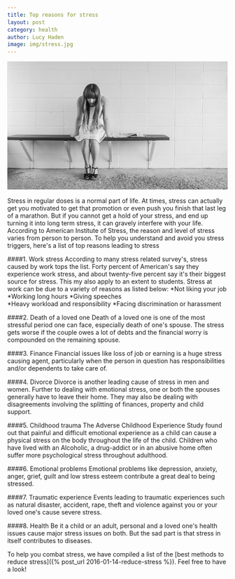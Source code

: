 ```yaml
---
title: Top reasons for stress
layout: post
category: health
author: Lucy Haden
image: img/stress.jpg
---
```


![Existential - Top reasons for stress](/img/stress2.jpg)
  
Stress in regular doses is a normal part of life. At times, stress can actually get you motivated to get that promotion or even push you finish that last leg of a marathon. But if you cannot get a hold of your stress, and end up turning it into long term stress, it can gravely interfere with your life.  
According to American Institute of Stress, the reason and level of stress varies from person to person. To help you understand and avoid you stress triggers, here's a list of top reasons leading to stress 

####1. Work stress 
According to many stress related survey's, stress caused by work tops the list. Forty percent of American's say they experience work stress, and about twenty-five percent say it's their biggest source for stress. This my also apply to an extent to students. Stress at work can be due to a variety of reasons as listed below: 
*Not liking your job 
*Working long hours 
*Giving speeches  
*Heavy workload and responsibility 
*Facing discrimination or harassment 
 
####2. Death of a loved one 
Death of a loved one is one of the most stressful period one can face, especially death of one's spouse. The stress gets worse if the couple owes a lot of debts and the financial worry is compounded on the remaining spouse.

####3. Finance 
Financial issues like loss of job or earning is a huge stress causing agent, particularly when the person in question has responsibilities and/or dependents to take care of. 

####4. Divorce 
Divorce is another leading cause of stress in men and women. Further to dealing with emotional stress, one or both the spouses generally have to leave their home. They may also be dealing with disagreements involving the splitting of finances, property and child support. 

####5. Childhood trauma 
The Adverse Childhood Experience Study found out that painful and difficult emotional experience as a child can cause a physical stress on the body throughout the life of the child. Children who have lived with an Alcoholic, a drug-addict or in an abusive home often suffer more psychological stress throughout adulthood. 

####6. Emotional problems 
Emotional problems like depression, anxiety, anger, grief, guilt and low stress esteem contribute a great deal to being stressed. 

####7. Traumatic experience 
Events leading to traumatic experiences such as natural disaster, accident, rape, theft and violence against you or your loved one's cause severe stress. 

####8. Health 
Be it a child or an adult, personal and a loved one's health issues cause major stress issues on both. But the sad part is that stress in itself contributes to diseases.  

To help you combat stress, we have compiled a list of the [best methods to reduce stress]({% post_url 2016-01-14-reduce-stress %}). Feel free to have a look!        